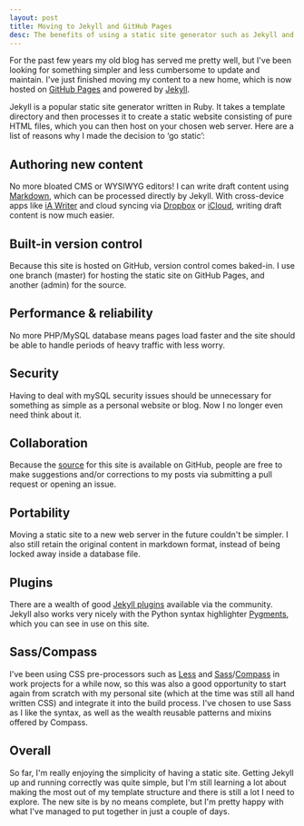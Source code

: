 ```yaml
---
layout: post
title: Moving to Jekyll and GitHub Pages
desc: The benefits of using a static site generator such as Jekyll and hosting a blog on GitHub Pages
---
```


For the past few years my old blog has served me pretty well, but I've been looking for something simpler and less cumbersome to update and maintain. I've just finished moving my content to a new home, which is now hosted on [GitHub Pages](http://pages.github.com/) and powered by [Jekyll](http://jekyllrb.com/). 

Jekyll is a popular static site generator written in Ruby. It takes a template directory and then processes it to create a static website consisting of pure HTML files, which you can then host on your chosen web server. Here are a list of reasons why I made the decision to ‘go static’:

Authoring new content
---------------------

No more bloated <abbr>CMS</abbr> or <abbr>WYSIWYG</abbr> editors! I can write draft content using [Markdown](http://daringfireball.net/projects/markdown/), which can be processed directly by Jekyll. With cross-device apps like [iA Writer](http://www.iawriter.com/) and cloud syncing via [Dropbox](https://www.dropbox.com/) or [iCloud](https://www.icloud.com/), writing draft content is now much easier.

Built-in version control
------------------------

Because this site is hosted on GitHub, version control comes baked-in. I use one branch (master) for hosting the static site on GitHub Pages, and another (admin) for the source.

Performance & reliability
------------------------- 

No more PHP/MySQL database means pages load faster and the site should be able to handle periods of heavy traffic with less worry.

Security
--------

Having to deal with mySQL security issues should be unnecessary for something as simple as a personal website or blog. Now I no longer even need think about it.

Collaboration
-------------

Because the [source](https://github.com/alexgibson/alexgibson.github.com) for this site is available on GitHub, people are free to make suggestions and/or corrections to my posts via submitting a pull request or opening an issue.

Portability
-----------

Moving a static site to a new web server in the future couldn't be simpler. I also still retain the original content in markdown format, instead of being locked away inside a database file.

Plugins
-------

There are a wealth of good [Jekyll plugins](https://github.com/mojombo/jekyll/wiki/Plugins) available via the community. Jekyll also works very nicely with the Python syntax highlighter [Pygments](http://pygments.org/), which you can see in use on this site.

Sass/Compass
------------

I've been using CSS pre-processors such as [Less](http://lesscss.org/) and [Sass](http://sass-lang.com/)/[Compass](http://compass-style.org/) in work projects for a while now, so this was also a good opportunity to start again from scratch with my personal site (which at the time was still all hand written CSS) and integrate it into the build process. I've chosen to use Sass as I like the syntax, as well as the wealth reusable patterns and mixins offered by Compass.

Overall
-------

So far, I'm really enjoying the simplicity of having a static site. Getting Jekyll up and running correctly was quite simple, but I'm still learning a lot about making the most out of my template structure and there is still a lot I need to explore. The new site is by no means complete, but I'm pretty happy with what I've managed to put together in just a couple of days.